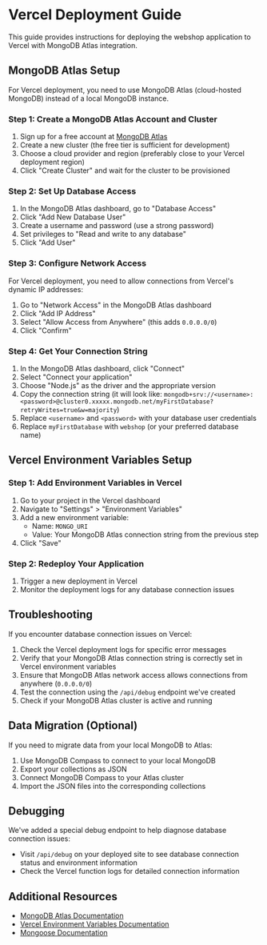 # Vercel Deployment Guide

This guide provides instructions for deploying the webshop application to Vercel with MongoDB Atlas integration.

## MongoDB Atlas Setup

For Vercel deployment, you need to use MongoDB Atlas (cloud-hosted MongoDB) instead of a local MongoDB instance.

### Step 1: Create a MongoDB Atlas Account and Cluster

1. Sign up for a free account at [MongoDB Atlas](https://www.mongodb.com/cloud/atlas/register)
2. Create a new cluster (the free tier is sufficient for development)
3. Choose a cloud provider and region (preferably close to your Vercel deployment region)
4. Click "Create Cluster" and wait for the cluster to be provisioned

### Step 2: Set Up Database Access

1. In the MongoDB Atlas dashboard, go to "Database Access"
2. Click "Add New Database User"
3. Create a username and password (use a strong password)
4. Set privileges to "Read and write to any database"
5. Click "Add User"

### Step 3: Configure Network Access

For Vercel deployment, you need to allow connections from Vercel's dynamic IP addresses:

1. Go to "Network Access" in the MongoDB Atlas dashboard
2. Click "Add IP Address"
3. Select "Allow Access from Anywhere" (this adds `0.0.0.0/0`)
4. Click "Confirm"

### Step 4: Get Your Connection String

1. In the MongoDB Atlas dashboard, click "Connect"
2. Select "Connect your application"
3. Choose "Node.js" as the driver and the appropriate version
4. Copy the connection string (it will look like: `mongodb+srv://<username>:<password>@cluster0.xxxxx.mongodb.net/myFirstDatabase?retryWrites=true&w=majority`)
5. Replace `<username>` and `<password>` with your database user credentials
6. Replace `myFirstDatabase` with `webshop` (or your preferred database name)

## Vercel Environment Variables Setup

### Step 1: Add Environment Variables in Vercel

1. Go to your project in the Vercel dashboard
2. Navigate to "Settings" > "Environment Variables"
3. Add a new environment variable:
   - Name: `MONGO_URI`
   - Value: Your MongoDB Atlas connection string from the previous step
4. Click "Save"

### Step 2: Redeploy Your Application

1. Trigger a new deployment in Vercel
2. Monitor the deployment logs for any database connection issues

## Troubleshooting

If you encounter database connection issues on Vercel:

1. Check the Vercel deployment logs for specific error messages
2. Verify that your MongoDB Atlas connection string is correctly set in Vercel environment variables
3. Ensure that MongoDB Atlas network access allows connections from anywhere (`0.0.0.0/0`)
4. Test the connection using the `/api/debug` endpoint we've created
5. Check if your MongoDB Atlas cluster is active and running

## Data Migration (Optional)

If you need to migrate data from your local MongoDB to Atlas:

1. Use MongoDB Compass to connect to your local MongoDB
2. Export your collections as JSON
3. Connect MongoDB Compass to your Atlas cluster
4. Import the JSON files into the corresponding collections

## Debugging

We've added a special debug endpoint to help diagnose database connection issues:

- Visit `/api/debug` on your deployed site to see database connection status and environment information
- Check the Vercel function logs for detailed connection information

## Additional Resources

- [MongoDB Atlas Documentation](https://docs.atlas.mongodb.com/)
- [Vercel Environment Variables Documentation](https://vercel.com/docs/concepts/projects/environment-variables)
- [Mongoose Documentation](https://mongoosejs.com/docs/)
